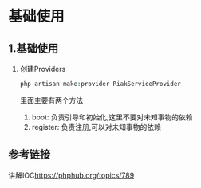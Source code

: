 # 基础使用

## 1.基础使用 

1. 创建Providers

    ```php
    php artisan make:provider RiakServiceProvider
    ```
    
    里面主要有两个方法
    
    1. boot: 负责引导和初始化,这里不要对未知事物的依赖
    2. register: 负责注册,可以对未知事物的依赖


## 参考链接

讲解IOC<https://phphub.org/topics/789>
    